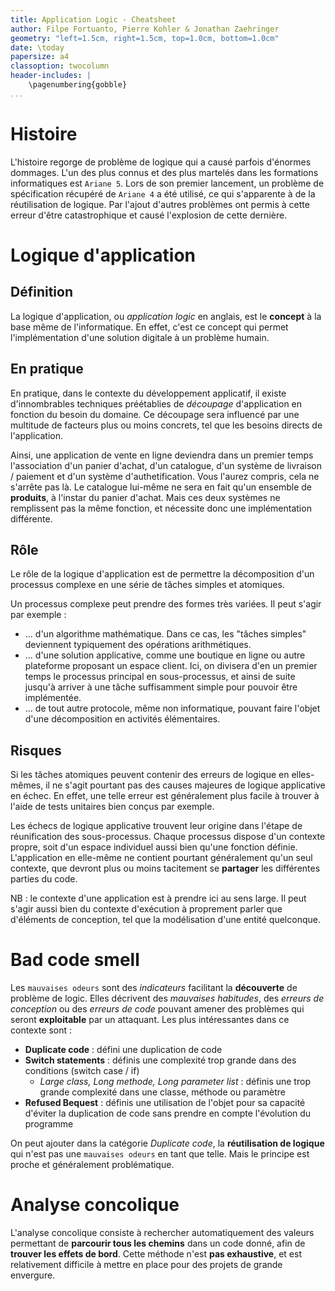 ```yaml
---
title: Application Logic - Cheatsheet 
author: Filpe Fortuanto, Pierre Kohler & Jonathan Zaehringer
geometry: "left=1.5cm, right=1.5cm, top=1.0cm, bottom=1.0cm"
date: \today
papersize: a4
classoption: twocolumn
header-includes: |
    \pagenumbering{gobble}
...
```


# Histoire

L'histoire regorge de problème de logique qui a causé parfois d'énormes dommages.
L'un des plus connus et des plus martelés dans les formations informatiques est `Ariane 5`.
Lors de son premier lancement, un problème de spécification récupéré de `Ariane 4` a été utilisé, ce qui s'apparente à de la réutilisation de logique.
Par l'ajout d'autres problèmes ont permis à cette erreur d'être catastrophique et causé l'explosion de cette dernière.
# Logique d'application

## Définition

La logique d'application, ou *application logic* en anglais, est le **concept** à la base même de l'informatique.
En effet, c'est ce concept qui permet l'implémentation d'une solution digitale à un problème humain.

## En pratique

En pratique, dans le contexte du développement applicatif, il existe d'innombrables techniques préétablies de *découpage* d'application en fonction du besoin du domaine.
Ce découpage sera influencé par une multitude de facteurs plus ou moins concrets, tel que les besoins directs de l'application. 

Ainsi, une application de vente en ligne deviendra dans un premier temps l'association d'un panier d'achat, d'un catalogue, d'un système de livraison / paiement et d'un système d'authetification.
Vous l'aurez compris, cela ne s'arrête pas là.
Le catalogue lui-même ne sera en fait qu'un ensemble de **produits**, à l'instar du panier d'achat. 
Mais ces deux systèmes ne remplissent pas la même fonction, et nécessite donc une implémentation différente.

## Rôle

Le rôle de la logique d'application est de permettre la décomposition d'un processus complexe en une série de tâches simples et atomiques.

Un processus complexe peut prendre des formes très variées.
Il peut s'agir par exemple :

- ... d'un algorithme mathématique.
Dans ce cas, les "tâches simples" deviennent typiquement des opérations arithmétiques.
- ... d'une solution applicative, comme une boutique en ligne ou autre plateforme proposant un espace client.
Ici, on divisera d'en un premier temps le processus principal en sous-processus, et ainsi de suite jusqu'à arriver à une tâche suffisamment simple pour pouvoir être implémentée.
- ... de tout autre protocole, même non informatique, pouvant faire l'objet d'une décomposition en activités élémentaires.

## Risques

Si les tâches atomiques peuvent contenir des erreurs de logique en elles-mêmes, il ne s'agit pourtant pas des causes majeures de logique applicative en échec.
En effet, une telle erreur est généralement plus facile à trouver à l'aide de tests unitaires bien conçus par exemple.

Les échecs de logique applicative trouvent leur origine dans l'étape de réunification des sous-processus.
Chaque processus dispose d'un contexte propre, soit d'un espace individuel aussi bien qu'une fonction définie.
L'application en elle-même ne contient pourtant généralement qu'un seul contexte, que devront plus ou moins tacitement se **partager** les différentes parties du code.

NB : le contexte d'une application est à prendre ici au sens large.
Il peut s'agir aussi bien du contexte d'exécution à proprement parler que d'éléments de conception, 
tel que la modélisation d'une entité quelconque.


# Bad code smell

Les `mauvaises odeurs` sont des *indicateurs* facilitant la **découverte** de problème de logic.
Elles décrivent des *mauvaises habitudes*, des *erreurs de conception* ou des *erreurs de code* pouvant amener des problèmes qui seront **exploitable** par un attaquant.
Les plus intéressantes dans ce contexte sont : 

- **Duplicate code** : défini une duplication de code
- **Switch statements** : définis une complexité trop grande dans des conditions (switch case / if)
    - *Large class, Long methode, Long parameter list* : définis une trop grande complexité dans une classe, méthode ou paramètre
- **Refused Bequest** : définis une utilisation de l'objet pour sa capacité d'éviter la duplication de code sans prendre en compte l'évolution du programme

On peut ajouter dans la catégorie *Duplicate code*, la **réutilisation de logique** qui n'est pas une `mauvaises odeurs` en tant que telle.
Mais le principe est proche et généralement problématique.


# Analyse concolique

L'analyse concolique consiste à rechercher automatiquement des valeurs permettant de **parcourir tous les chemins** dans un code donné, afin de **trouver les effets de bord**.
Cette méthode n'est **pas exhaustive**, et est relativement difficile à mettre en place pour des projets de grande envergure.